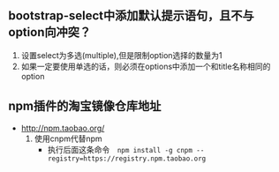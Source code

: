 ## bootstrap-select中添加默认提示语句，且不与option向冲突？
1. 设置select为多选(multiple),但是限制option选择的数量为1
2. 如果一定要使用单选的话，则必须在options中添加一个和title名称相同的option
## npm插件的淘宝镜像仓库地址
- http://npm.taobao.org/
    1. 使用cnpm代替npm
        - 执行后面这条命令　`npm install -g cnpm --registry=https://registry.npm.taobao.org`
